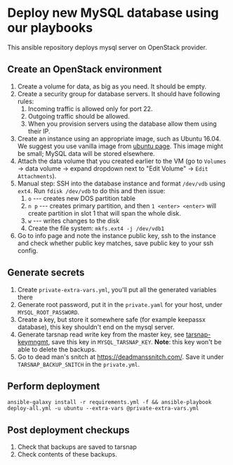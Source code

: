Deploy new MySQL database using our playbooks
=============================================

This ansible repository deploys mysql server on OpenStack provider.

Create an OpenStack environment
-------------------------------

1. Create a volume for data, as big as you need. It should be empty.
2. Create a security group for database servers. It should have following rules:
    1. Incoming traffic is allowed only for port 22.
    2. Outgoing traffic should be allowed.
    3. When you provision servers using the database allow them using their IP.
3. Create an instance using an appropriate image, such as Ubuntu 16.04. We suggest you use vanilla image from
   [ubuntu page](https://cloud-images.ubuntu.com/). This image might be small; MySQL
   data will be stored elsewhere.
4. Attach the data volume that you created earlier to the VM (go to `Volumes` -> data volume -> expand dropdown next to "Edit Volume" ->
   `Edit Attachments`).
5. Manual step: SSH into the database instance and format `/dev/vdb` using `ext4`.
   Run `fdisk /dev/vdb` to do this and then issue:
    1. `o` --- creates new DOS partition table
    2. `n p` --- creates primary partition, and then `1 <enter> <enter>` will create partition in slot 1 that will span the whole disk.
    3. `w` --- writes changes to the disk
    4. Create the file system: `mkfs.ext4 -j /dev/vdb1`
6. Go to info page and note the instance public key, ssh to the instance and check whether public key matches,
   save public key to your ssh config.

Generate secrets
----------------

1. Create `private-extra-vars.yml`, you'll put all the generated variables there
1. Generate root password, put it in the `private.yaml` for your host, under `MYSQL_ROOT_PASSWORD`.
2. Create a key, but store it somewhere safe (for example keepassx database), this key shouldn't end on the mysql server.
3. Generate tarsnap read write key from the master key, see [tarsnap-keymngmt](http://www.tarsnap.com/man-tarsnap-keymgmt.1.html),
   save this key in `MYSQL_TARSNAP_KEY`. **Note**: this key won't be able to delete the backups.
4. Go to dead man's snitch at https://deadmanssnitch.com/. Save it under `TARSNAP_BACKUP_SNITCH` in the `private.yml`.

Perform deployment
------------------

    ansible-galaxy install -r requirements.yml -f && ansible-playbook deploy-all.yml -u ubuntu --extra-vars @private-extra-vars.yml

Post deployment checkups
------------------------

1. Check that backups are saved to tarsnap
2. Check contents of these backups.

